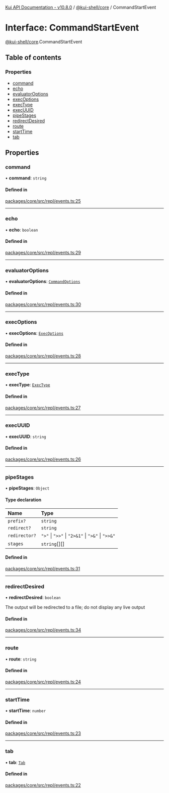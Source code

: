 [Kui API Documentation - v10.8.0](../README.md) / [@kui-shell/core](../modules/kui_shell_core.md) / CommandStartEvent

# Interface: CommandStartEvent

[@kui-shell/core](../modules/kui_shell_core.md).CommandStartEvent

## Table of contents

### Properties

- [command](kui_shell_core.CommandStartEvent.md#command)
- [echo](kui_shell_core.CommandStartEvent.md#echo)
- [evaluatorOptions](kui_shell_core.CommandStartEvent.md#evaluatoroptions)
- [execOptions](kui_shell_core.CommandStartEvent.md#execoptions)
- [execType](kui_shell_core.CommandStartEvent.md#exectype)
- [execUUID](kui_shell_core.CommandStartEvent.md#execuuid)
- [pipeStages](kui_shell_core.CommandStartEvent.md#pipestages)
- [redirectDesired](kui_shell_core.CommandStartEvent.md#redirectdesired)
- [route](kui_shell_core.CommandStartEvent.md#route)
- [startTime](kui_shell_core.CommandStartEvent.md#starttime)
- [tab](kui_shell_core.CommandStartEvent.md#tab)

## Properties

### command

• **command**: `string`

#### Defined in

[packages/core/src/repl/events.ts:25](https://github.com/mra-ruiz/kui/blob/27e887ab4/packages/core/src/repl/events.ts#L25)

---

### echo

• **echo**: `boolean`

#### Defined in

[packages/core/src/repl/events.ts:29](https://github.com/mra-ruiz/kui/blob/27e887ab4/packages/core/src/repl/events.ts#L29)

---

### evaluatorOptions

• **evaluatorOptions**: [`CommandOptions`](kui_shell_core.CommandOptions.md)

#### Defined in

[packages/core/src/repl/events.ts:30](https://github.com/mra-ruiz/kui/blob/27e887ab4/packages/core/src/repl/events.ts#L30)

---

### execOptions

• **execOptions**: [`ExecOptions`](kui_shell_core.ExecOptions.md)

#### Defined in

[packages/core/src/repl/events.ts:28](https://github.com/mra-ruiz/kui/blob/27e887ab4/packages/core/src/repl/events.ts#L28)

---

### execType

• **execType**: [`ExecType`](../enums/kui_shell_core.ExecType.md)

#### Defined in

[packages/core/src/repl/events.ts:27](https://github.com/mra-ruiz/kui/blob/27e887ab4/packages/core/src/repl/events.ts#L27)

---

### execUUID

• **execUUID**: `string`

#### Defined in

[packages/core/src/repl/events.ts:26](https://github.com/mra-ruiz/kui/blob/27e887ab4/packages/core/src/repl/events.ts#L26)

---

### pipeStages

• **pipeStages**: `Object`

#### Type declaration

| Name          | Type                                             |
| :------------ | :----------------------------------------------- |
| `prefix?`     | `string`                                         |
| `redirect?`   | `string`                                         |
| `redirector?` | `">"` \| `">>"` \| `"2>&1"` \| `">&"` \| `">>&"` |
| `stages`      | `string`[][]                                     |

#### Defined in

[packages/core/src/repl/events.ts:31](https://github.com/mra-ruiz/kui/blob/27e887ab4/packages/core/src/repl/events.ts#L31)

---

### redirectDesired

• **redirectDesired**: `boolean`

The output will be redirected to a file; do not display any live output

#### Defined in

[packages/core/src/repl/events.ts:34](https://github.com/mra-ruiz/kui/blob/27e887ab4/packages/core/src/repl/events.ts#L34)

---

### route

• **route**: `string`

#### Defined in

[packages/core/src/repl/events.ts:24](https://github.com/mra-ruiz/kui/blob/27e887ab4/packages/core/src/repl/events.ts#L24)

---

### startTime

• **startTime**: `number`

#### Defined in

[packages/core/src/repl/events.ts:23](https://github.com/mra-ruiz/kui/blob/27e887ab4/packages/core/src/repl/events.ts#L23)

---

### tab

• **tab**: [`Tab`](kui_shell_core.Tab.md)

#### Defined in

[packages/core/src/repl/events.ts:22](https://github.com/mra-ruiz/kui/blob/27e887ab4/packages/core/src/repl/events.ts#L22)
